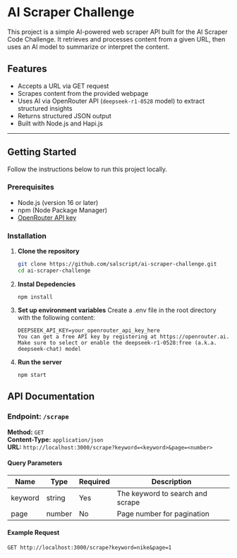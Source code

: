 # AI Scraper Challenge

This project is a simple AI-powered web scraper API built for the AI Scraper Code Challenge. It retrieves and processes content from a given URL, then uses an AI model to summarize or interpret the content.

## Features

- Accepts a URL via GET request
- Scrapes content from the provided webpage
- Uses AI via OpenRouter API (`deepseek-r1-0528` model) to extract structured insights
- Returns structured JSON output
- Built with Node.js and Hapi.js

---

## Getting Started

Follow the instructions below to run this project locally.

### Prerequisites

- Node.js (version 16 or later)
- npm (Node Package Manager)
- [OpenRouter API key](https://openrouter.ai/)

### Installation

1. **Clone the repository**

   ```bash
   git clone https://github.com/salscript/ai-scraper-challenge.git
   cd ai-scraper-challenge

   ```

2. **Instal Depedencies**

   ```
   npm install
   ```

3. **Set up environment variables**
   Create a .env file in the root directory with the following content:

   ```
   DEEPSEEK_API_KEY=your_openrouter_api_key_here
   You can get a free API key by registering at https://openrouter.ai. Make sure to select or enable the deepseek-r1-0528:free (a.k.a. deepseek-chat) model
   ```

4. **Run the server**
   ```
   npm start
   ```

## API Documentation

### Endpoint: `/scrape`

**Method:** `GET`  
**Content-Type:** `application/json`  
**URL:** `http://localhost:3000/scrape?keyword=<keyword>&page=<number>`

#### Query Parameters

| Name    | Type   | Required | Description                      |
| ------- | ------ | -------- | -------------------------------- |
| keyword | string | Yes      | The keyword to search and scrape |
| page    | number | No       | Page number for pagination       |

#### Example Request

```http
GET http://localhost:3000/scrape?keyword=nike&page=1

```
